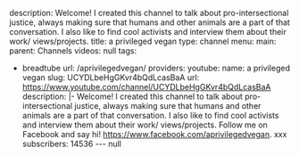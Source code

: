 description: Welcome! I created this channel to talk about pro-intersectional justice,
  always making sure that humans and other animals are a part of that conversation.
  I also like to find cool activists and interview them about their work/ views/projects.
title: a privileged vegan
type: channel
menu:
  main:
    parent: Channels
videos: null
tags:
- breadtube
url: /aprivilegedvegan/
providers:
  youtube:
    name: a privileged vegan
    slug: UCYDLbeHgGKvr4bQdLcasBaA
    url: https://www.youtube.com/channel/UCYDLbeHgGKvr4bQdLcasBaA
    description: |-
      Welcome! I created this channel to talk about pro-intersectional justice, always making sure that humans and other animals are a part of that conversation. I also like to find cool activists and interview them about their work/ views/projects.
      Follow me on Facebook and say hi! https://www.facebook.com/aprivilegedvegan.
      xxx
    subscribers: 14536
--- null
